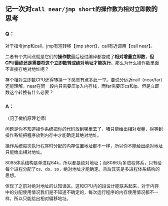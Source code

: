 ## 记一次对`call near/jmp short的操作数为相对立即数`的思考

### Q：

对于指令jmp和call，jmp有短转移【jmp short】，call有近调用【call near】。

二者有个共同点就是它们的**操作数**最后经过编译都变成了**相对增量立即数**，**但CPU最终还是需要将这个立即数转成绝对地址才能执行**。那么为什么操作数里面不直接存绝对地址呢？

存个相对立即数CPU还得转换一下感觉有点多此一举。要说分远近call（near/far）还能理解，near在同一段内只需要压ip入内存栈，而far需要压cs和ip。但是立即数这个转换有什么必要？



### A：

（问了微机原理老师）

问题是你不知道操作系统把你的代码放到哪里去了，咱只能给出相对增量，得等到操作系统把程序放到内存中才能确定其绝对地址。

操作系统每次执行程序时分配的内存位置地址都不一样，所以你不能给出绝对地址只能给出相对地址。

8085体系结构是单进程64k，所以都是绝对地址；而8086为多进程体系，只有给每个进程分配了cs、ds、ss，绝对地址才能确定。背后其实是多进程体系结构的思想。



体现了之前对绝对地址的认知误区。这和CPU内的段设计能联系起来，对于内存中的分配使用情况我们是不知道不确定的，每次运行程序的内存使用情况都不一样，所以只能给出相对偏移地址。